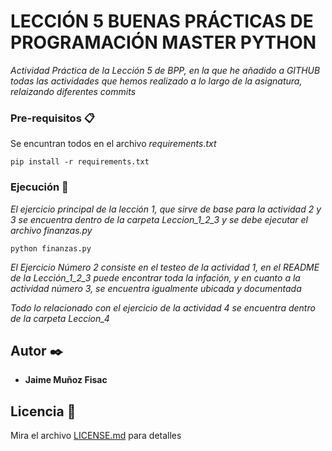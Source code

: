 

# LECCIÓN 5 BUENAS PRÁCTICAS DE PROGRAMACIÓN MASTER PYTHON

_Actividad Práctica de la Lección 5 de BPP, en la que he añadido a GITHUB todas las actividades que hemos realizado a lo largo de la asignatura, relaizando diferentes commits_


### Pre-requisitos 📋

Se encuntran todos en el archivo _requirements.txt_

```
pip install -r requirements.txt
```

### Ejecución 🔧

_El ejercicio principal de la lección 1, que sirve de base para la actividad 2 y 3 se encuentra dentro de la carpeta Leccion_1_2_3 y se debe ejecutar el archivo finanzas.py_

```
python finanzas.py
```

_El Ejercicio Número 2 consiste en el testeo de la actividad 1, en el README de la Lección_1_2_3 puede encontrar toda la infación, y en cuanto a la actividad número 3, se encuentra igualmente ubicada y documentada_

_Todo lo relacionado con el ejercicio de la actividad 4 se encuentra dentro de la carpeta Leccion_4_


## Autor ✒️

* **Jaime Muñoz Fisac** 


## Licencia 📄

Mira el archivo [LICENSE.md](LICENSE.md) para detalles

